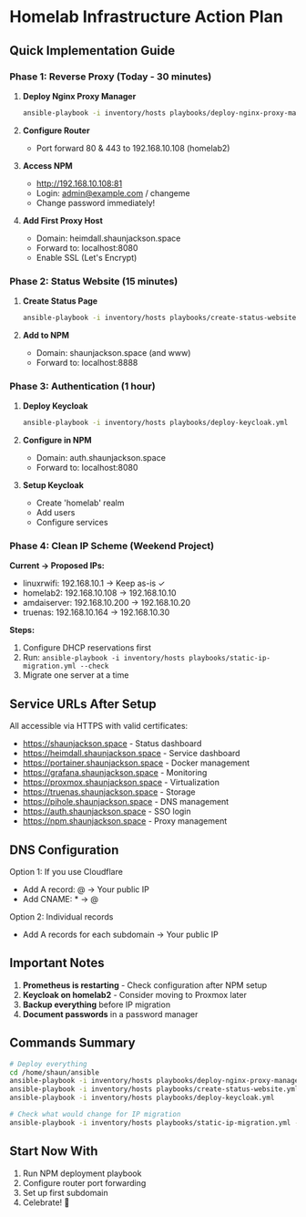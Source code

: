 # Homelab Infrastructure Action Plan

## Quick Implementation Guide

### Phase 1: Reverse Proxy (Today - 30 minutes)
1. **Deploy Nginx Proxy Manager**
   ```bash
   ansible-playbook -i inventory/hosts playbooks/deploy-nginx-proxy-manager.yml
   ```

2. **Configure Router**
   - Port forward 80 & 443 to 192.168.10.108 (homelab2)

3. **Access NPM**
   - http://192.168.10.108:81
   - Login: admin@example.com / changeme
   - Change password immediately!

4. **Add First Proxy Host**
   - Domain: heimdall.shaunjackson.space
   - Forward to: localhost:8080
   - Enable SSL (Let's Encrypt)

### Phase 2: Status Website (15 minutes)
1. **Create Status Page**
   ```bash
   ansible-playbook -i inventory/hosts playbooks/create-status-website.yml
   ```

2. **Add to NPM**
   - Domain: shaunjackson.space (and www)
   - Forward to: localhost:8888

### Phase 3: Authentication (1 hour)
1. **Deploy Keycloak**
   ```bash
   ansible-playbook -i inventory/hosts playbooks/deploy-keycloak.yml
   ```

2. **Configure in NPM**
   - Domain: auth.shaunjackson.space
   - Forward to: localhost:8080

3. **Setup Keycloak**
   - Create 'homelab' realm
   - Add users
   - Configure services

### Phase 4: Clean IP Scheme (Weekend Project)
**Current → Proposed IPs:**
- linuxrwifi: 192.168.10.1 → Keep as-is ✓
- homelab2: 192.168.10.108 → 192.168.10.10
- amdaiserver: 192.168.10.200 → 192.168.10.20
- truenas: 192.168.10.164 → 192.168.10.30

**Steps:**
1. Configure DHCP reservations first
2. Run: `ansible-playbook -i inventory/hosts playbooks/static-ip-migration.yml --check`
3. Migrate one server at a time

## Service URLs After Setup
All accessible via HTTPS with valid certificates:
- https://shaunjackson.space - Status dashboard
- https://heimdall.shaunjackson.space - Service dashboard
- https://portainer.shaunjackson.space - Docker management
- https://grafana.shaunjackson.space - Monitoring
- https://proxmox.shaunjackson.space - Virtualization
- https://truenas.shaunjackson.space - Storage
- https://pihole.shaunjackson.space - DNS management
- https://auth.shaunjackson.space - SSO login
- https://npm.shaunjackson.space - Proxy management

## DNS Configuration
Option 1: If you use Cloudflare
- Add A record: @ → Your public IP
- Add CNAME: * → @

Option 2: Individual records
- Add A records for each subdomain → Your public IP

## Important Notes
1. **Prometheus is restarting** - Check configuration after NPM setup
2. **Keycloak on homelab2** - Consider moving to Proxmox later
3. **Backup everything** before IP migration
4. **Document passwords** in a password manager

## Commands Summary
```bash
# Deploy everything
cd /home/shaun/ansible
ansible-playbook -i inventory/hosts playbooks/deploy-nginx-proxy-manager.yml
ansible-playbook -i inventory/hosts playbooks/create-status-website.yml
ansible-playbook -i inventory/hosts playbooks/deploy-keycloak.yml

# Check what would change for IP migration
ansible-playbook -i inventory/hosts playbooks/static-ip-migration.yml --check
```

## Start Now With
1. Run NPM deployment playbook
2. Configure router port forwarding
3. Set up first subdomain
4. Celebrate! 🎉